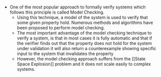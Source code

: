 - One of the most popular approach to formally verify systems which follows this principle is called Model Checking. 
	- Using this technique, a model of the system is used to verify that some given property hold. Numerous methods and algorithms have been proposed to perform model checking.
	- The most important advantage of the model checking technique to verify a system, is that in most cases it is fully automatic and that if the verifier finds out that the property does not hold for the system under validation it will also return a counterexample showing specific input to the system that invalidates the property
	- However, the model checking approach suffers from the [[State Space Explosion]] problem and it does not scale easily to complex systems.